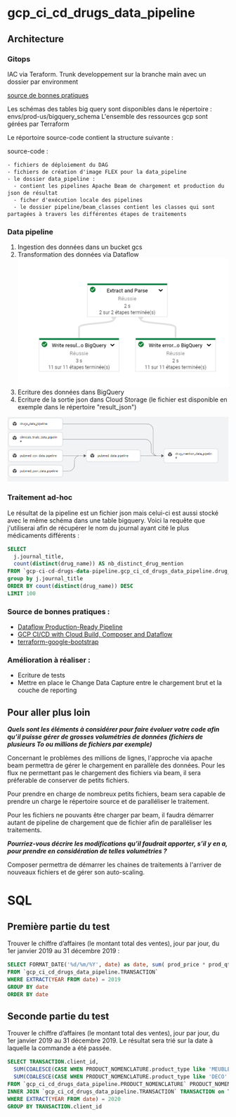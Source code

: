 ﻿# gcp_ci_cd_drugs_data_pipeline


## Architecture

### Gitops
IAC via Teraform. Trunk developpement sur la branche main avec un dossier par environment

[source de bonnes pratiques](https://developers.redhat.com/articles/2022/07/20/git-workflows-best-practices-gitops-deployments#)

Les schémas des tables big query sont disponibles dans le répertoire : envs/prod-us/bigquery_schema
L'ensemble des ressources gcp sont gérées par Terraform

Le réportoire source-code contient la structure suivante : 

source-code : 

    - fichiers de déploiement du DAG
    - fichiers de création d'image FLEX pour la data_pipeline
    - le dossier data_pipeline : 
      - contient les pipelines Apache Beam de chargement et production du json de résultat
      - ficher d'exécution locale des pipelines
      - le dossier pipeline/beam_classes contient les classes qui sont partagées à travers les différentes étapes de traitements 


### Data pipeline

1. Ingestion des données dans un bucket gcs
2. Transformation des données via Dataflow
![ingesstion via dataflow](img/dataflow-graph.png)
3. Ecriture des données dans BigQuery
4. Ecriture de la sortie json dans Cloud Storage (le fichier est disponible en exemple dans le répertoire "result_json")

![image graph](./img/compose-graph.png)

### Traitement ad-hoc

Le résultat de la pipeline est un fichier json mais celui-ci est aussi stocké avec le même schéma dans une table bigquery. Voici la requête que j'utiliserai afin de récupérer le nom du journal ayant cité le plus médicaments différents : 

```SQL
SELECT  
  j.journal_title,
  count(distinct(drug_name)) AS nb_distinct_drug_mention  
FROM `gcp-ci-cd-drugs-data-pipeline.gcp_ci_cd_drugs_data_pipeline.drug_mention`, UNNEST(journals) AS j 
group by j.journal_title 
ORDER BY count(distinct(drug_name)) DESC
LIMIT 100
```


### Source de bonnes pratiques : 
- [Dataflow Production-Ready Pipeline](https://github.com/GoogleCloudPlatform/professional-services/tree/main/examples/dataflow-production-ready)
- [GCP CI/CD with Cloud Build, Composer and Dataflow](https://github.com/marcelomarques05/gcp-cicd-terraform)
- [terraform-google-bootstrap](https://github.com/terraform-google-modules/terraform-google-bootstrap)


### Amélioration à réaliser : 

* Ecriture de tests
* Mettre en place le Change Data Capture entre le chargement brut et la couche de reporting 

## Pour aller plus loin

***Quels sont les éléments à considérer pour faire évoluer votre code afin qu’il puisse gérer de grosses
volumétries de données (fichiers de plusieurs To ou millions de fichiers par exemple)***

Concernant le problèmes des millions de lignes, l'approche via apache beam permettra de gérer le chargement en parallèle des données.
Pour les flux ne permettant pas le chargement des fichiers via beam, il sera préferable de conserver de petits fichiers.

Pour prendre en charge de nombreux petits fichiers, beam sera capable de prendre un charge le répertoire source et de paralléliser le traitement.

Pour les fichiers ne pouvants être charger par beam, il faudra démarrer autant de pipeline de chargement que de fichier afin de paralléliser les traitements.

***Pourriez-vous décrire les modifications qu’il faudrait apporter, s’il y en a, pour prendre en considération de
telles volumétries ?***

Composer permettra de démarrer les chaines de traitements à l'arriver de nouveaux fichiers et de gérer son auto-scaling.


# SQL

## Première partie du test

Trouver le chiffre d’affaires (le montant total des ventes), jour par jour, du 1er janvier 2019 au 31 décembre 2019 :

```SQL
SELECT FORMAT_DATE('%d/%m/%Y', date) as date, sum( prod_price * prod_qty) as ventes 
FROM `gcp_ci_cd_drugs_data_pipeline.TRANSACTION` 
WHERE EXTRACT(YEAR FROM date) = 2019
GROUP BY date
ORDER BY date
```
## Seconde partie du test

Trouver le chiffre d’affaires (le montant total des ventes), jour par jour, du 1er janvier 2019 au 31 décembre 2019. Le résultat
sera trié sur la date à laquelle la commande a été passée.

```SQL
SELECT TRANSACTION.client_id,
  SUM(COALESCE(CASE WHEN PRODUCT_NOMENCLATURE.product_type like 'MEUBLE' THEN TRANSACTION.prod_price * TRANSACTION.prod_qty END, 0))  ventes_meuble,
  SUM(COALESCE(CASE WHEN PRODUCT_NOMENCLATURE.product_type like 'DECO' THEN TRANSACTION.prod_price * TRANSACTION.prod_qty END, 0))  ventes_deco
FROM `gcp_ci_cd_drugs_data_pipeline.PRODUCT_NOMENCLATURE` PRODUCT_NOMENCLATURE 
INNER JOIN `gcp_ci_cd_drugs_data_pipeline.TRANSACTION` TRANSACTION on TRANSACTION.prod_id = PRODUCT_NOMENCLATURE.product_id
WHERE EXTRACT(YEAR FROM date) = 2020
GROUP BY TRANSACTION.client_id
```
